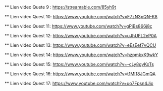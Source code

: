 
** Lien video Quete 9 : 
https://streamable.com/85yh9t

** Lien video Quest 10:
https://www.youtube.com/watch?v=F7zN3pQN-K8

** Lien video Quest 11:
https://www.youtube.com/watch?v=gPiBs866j8c

** Lien video Quest 12:
https://www.youtube.com/watch?v=uJhUFL2eP0A

** Lien video Quest 13:
https://www.youtube.com/watch?v=eEsEef7vQCU

** Lien video Quest 14:
https://www.youtube.com/watch?v=hzpmkxK9wkY

** Lien video Quest 15:
https://www.youtube.com/watch?v=-cLy8gvKoTs

** Lien video Quest 16:
https://www.youtube.com/watch?v=t1MI18JGmQA

** Lien video Quest 17:
https://www.youtube.com/watch?v=uo7Fpsn4Jio

